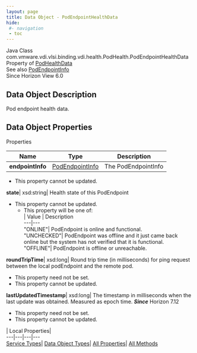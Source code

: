 ```yaml
---
layout: page
title: Data Object - PodEndpointHealthData
hide:
 #- navigation
 - toc
---
```






Java Class
    com.vmware.vdi.vlsi.binding.vdi.health.PodHealth.PodEndpointHealthData  
Property of
     [PodHealthData](vdi.health.PodHealth.PodHealthData.md#field_detail)  
See also
     [PodEndpointInfo](vdi.federation.PodEndpoint.PodEndpointInfo.md)  
Since 
    Horizon View 6.0

## Data Object Description 

Pod endpoint health data. 

## Data Object Properties

Properties

Name |  Type |  Description   
---|---|---  
**endpointInfo**| [PodEndpointInfo](vdi.federation.PodEndpoint.PodEndpointInfo.md)|  The PodEndpointInfo   


* This property cannot be updated.

  
**state**|  xsd:string|  Health state of this PodEndpoint   


* This property cannot be updated.
  * This property will be one of:  
|  Value |  Description   
---|---  
"ONLINE"| PodEndpoint is online and functional.  
"UNCHECKED"| PodEndpoint was offline and it just came back online but the system has not verified that it is functional.  
"OFFLINE"| PodEndpoint is offline or unreachable.  

  
**roundTripTime**|  xsd:long|  Round trip time (in milliseconds) for ping request between the local podEndpoint and the remote pod.   


* This property need not be set.
* This property cannot be updated.

  
**lastUpdatedTimestamp**|  xsd:long|  The timestamp in milliseconds when the last update was obtained. Measured as epoch time.  **_Since_** Horizon 7.12  


* This property need not be set.
* This property cannot be updated.

  
  
  
 | Local Properties|   
---|---|---|---  
[Service Types](index-mo_types.md)| [Data Object Types](index-do_types.md)| [All Properties](index-properties.md)| [All Methods](index-methods.md)  
  
  

